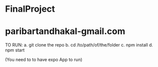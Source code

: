 # FinalProject
# paribartandhakal-gmail.com
TO RUN:
a. git clone the repo
b. cd /to/path/of/the/folder
c. npm install
d. npm start

(You need to to have expo App to run)
